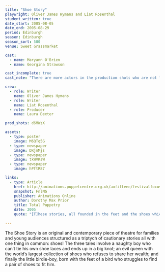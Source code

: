 ```yaml
---
title: "Shoe Story"
playwright: Oliver James Hymans and Liat Rosenthal
student_written: true
date_start: 2005-08-05
date_end: 2005-08-29
period: Edinburgh
season: Edinburgh
season_sort: 500
venue: Sweet Grassmarket

cast:
  - name: Maryann O'Brien
  - name: Georgina Strawson

cast_incomplete: true 
cast_note: "There are more actors in the production shots who are not listed here."

crew:
  - role: Writer
    name: Oliver James Hymans
  - role: Writer
    name: Liat Rosenthal
  - role: Producer
    name: Laura Dexter

prod_shots: d6MWzX

assets:
  - type: poster
    image: M6QTq5G
  - type: newspaper
    image: DRjnMjs
  - type: newspaper
    image: tkWVKsW
  - type: newspaper
    image: hPftR87

links:
  - type: Article 
    href: http://animations.puppetcentre.org.uk/aofifteen/festivalfocus_totalpuppet.html
    snapshot: FnlNG
    publisher: Animations Online
    author: Dorothy Max Prior 
    title: Total Puppetry
    date: 2005
    quote: "[T]hese stories, all founded in the feet and the shoes which adorn them, are tied together well by their metaphorical shoelaces and are told by skilled performers who present a bunch of dynamic characters in energised performances"
    
---
```


The Shoe Story is an original and contemporary piece of theatre for families and young audiences structured as a triptych of cautionary stories all with one thing in common: shoes! The three tales involve a naughty boy who can’t tie his own shoe laces and ends up in a big knot; an evil queen with the world’s largest collection of shoes who refuses to share her wealth; and finally the little birdie-boy, born with the feet of a bird who struggles to find a pair of shoes to fit him.
